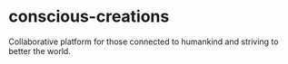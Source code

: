 # conscious-creations
Collaborative platform for those connected to humankind and striving to better the world. 

